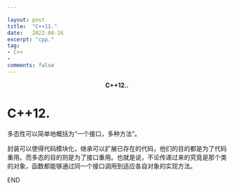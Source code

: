 ```yaml
---

layout: post
title:  "C++11."
date:   2022-08-16
excerpt: "cpp."
tag:
- C++
- 
comments: false
---
```


<center><b>C++12..</b> </center>

# C++12.

多态性可以简单地概括为“一个接口，多种方法”。

封装可以使得代码模块化，继承可以扩展已存在的代码，他们的目的都是为了代码重用。而多态的目的则是为了接口重用。也就是说，不论传递过来的究竟是那个类的对象，函数都能够通过同一个接口调用到适应各自对象的实现方法。





END
